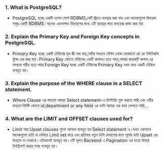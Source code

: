 ### 1. What is PostgreSQL?

* PostgreSQL হচ্ছে একটি ওপেন সোর্স RDBMS,যেটি ফ্রিতে ব্যবহার করা যায় এবং অনেকগুলো ফিচারস সমৃদ্ধ একটি RDBMS।অনেক এডভান্সড ফিচারসের জন্য এটি ব্যবহার করে কমপ্লেক্স কাজ করা যায়

### 2. Explain the Primary Key and Foreign Key concepts in PostgreSQL.

* Primary Key হচ্ছে একটি টেবিলের মূল কী বলা যায়,যেটির মাধ্যমে টেবিল থেকে যেকোনো রো কে ইউনিকলি খুঁজে বের করা যায়।Primary Key কোনো টেবিলের একটি কলামও হতে পারে,আবার কয়েকটি কলাম এর সমন্বয়ে গঠিত হতে পারে
Foreign Key হচ্ছে একটি টেবিলের Primary Key যখন অন্য একটি টেবিলে ব্যবহৃত হয়।

### 3. Explain the purpose of the WHERE clause in a SELECT statement.

* Where Clause এর মাধ্যমে আমরা Select statement-এ ফিল্টারিং যুক্ত করতে পারি এবং এটির মাধ্যমে নির্দিষ্ট কোনো id,department or any field এর ডাটা আমরা বের করে ফেলতে পারি...

### 4. What are the LIMIT and OFFSET clauses used for?

* Limit আর Upset clauses গুলো আসলে ব্যবহৃত হয় Select statement এ।যখন একসাথে অনেকগুলো ডাটা না দেখিয়ে Limit set করে এবং প্রতিবার নতুন ডাটা দেখানোর জন্য পূর্বের ডাটা Upset এর মাধ্যমে না দেখানো।এইভাবেই ব্যবহৃত হয়।এটি মূলত Backend এ Pagination এর মতো ফিচার ইমপ্লিমেন্ট করার সময় ব্যবহৃত হয়।
